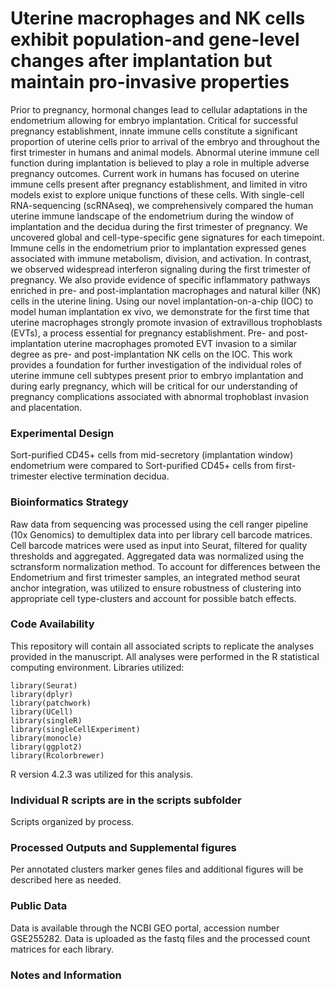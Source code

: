 # Uterine macrophages and NK cells exhibit population-and gene-level changes after implantation but maintain pro-invasive properties

Prior to pregnancy, hormonal changes lead to cellular adaptations in the endometrium allowing for embryo implantation. Critical for successful pregnancy establishment, innate immune cells constitute a significant proportion of uterine cells prior to arrival of the embryo and throughout the first trimester in humans and animal models. Abnormal uterine immune cell function during implantation is believed to play a role in multiple adverse pregnancy outcomes. Current work in humans has focused on uterine immune cells present after pregnancy establishment, and limited in vitro models exist to explore unique functions of these cells. With single-cell RNA-sequencing (scRNAseq), we comprehensively compared the human uterine immune landscape of the endometrium during the window of implantation and the decidua during the first trimester of pregnancy. We uncovered global and cell-type-specific gene signatures for each timepoint. Immune cells in the endometrium prior to implantation expressed genes associated with immune metabolism, division, and activation. In contrast, we observed widespread interferon signaling during the first trimester of pregnancy. We also provide evidence of specific inflammatory pathways enriched in pre- and post-implantation macrophages and natural killer (NK) cells in the uterine lining. Using our novel implantation-on-a-chip (IOC) to model human implantation ex vivo, we demonstrate for the first time that uterine macrophages strongly promote invasion of extravillous trophoblasts (EVTs), a process essential for pregnancy establishment. Pre- and post-implantation uterine macrophages promoted EVT invasion to a similar degree as pre- and post-implantation NK cells on the IOC. This work provides a foundation for further investigation of the individual roles of uterine immune cell subtypes present prior to embryo implantation and during early pregnancy, which will be critical for our understanding of pregnancy complications associated with abnormal trophoblast invasion and placentation.

### Experimental Design

Sort-purified CD45+ cells from mid-secretory (implantation window) endometrium were compared to Sort-purified CD45+ cells from first-trimester elective termination decidua.

### Bioinformatics Strategy

Raw data from sequencing was processed using the cell ranger pipeline (10x Genomics) to demultiplex data into per library cell barcode matrices. Cell barcode matrices were used as input into Seurat, filtered for quality thresholds and aggregated. Aggregated data was normalized using the sctransform normalization method. To account for differences between the Endometrium and first trimester samples, an integrated method seurat anchor integration, was utilized to ensure robustness of clustering into appropriate cell type-clusters and account for possible batch effects.  

### Code Availability

This repository will contain all associated scripts to replicate the analyses provided in the manuscript. All analyses were performed in the R statistical computing environment. Libraries utilized:

```
library(Seurat)
library(dplyr)
library(patchwork)
library(UCell)
library(singleR)
library(singleCellExperiment)
library(monocle)
library(ggplot2)
library(Rcolorbrewer)

```

R version 4.2.3 was utilized for this analysis.





### Individual R scripts are in the scripts subfolder

Scripts organized by process.




### Processed Outputs and Supplemental figures

Per annotated clusters marker genes files and additional figures will be described here as needed.




### Public Data

Data is available through the NCBI GEO portal, accession number GSE255282. Data is uploaded as the fastq files and the processed count matrices for each library. 






 
 
 ### Notes and Information
 
